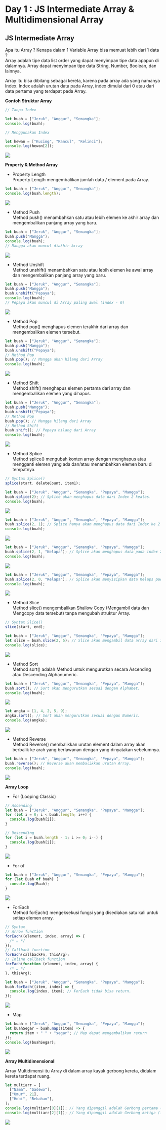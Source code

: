 # Day 1 : JS Intermediate Array & Multidimensional Array

## JS Intermediate Array

<p>Apa itu Array ? Kenapa dalam 1 Variable Array bisa memuat lebih dari 1 data ? <br/>
Array adalah tipe data list order yang dapat menyimpan tipe data apapun di dalamnya. Array dapat menyimpan tipe data String, Number, Boolean, dan lainnya.</p>

<p>Array itu bisa dibilang sebagai kereta, karena pada array ada yang namanya Index. Index adalah urutan data pada Array, index dimulai dari 0 atau dari data pertama yang terdapat pada Array.</p>

<b>Contoh Struktur Array</b>

```js
// Tanpa Index

let buah = ["Jeruk", "Anggur", "Semangka"];
console.log(buah);
```

```js
// Menggunakan Index

let hewan = ["Kucing", "Kancul", "Kelinci"];
console.log(hewan[2]);
```

![](./image/SS-js-strukturarray.png)

<b>Property & Method Array</b>

- Property Length <br/> Property Length mengembalikan jumlah data / element pada Array.

```js
let buah = ["Jeruk", "Anggur", "Semangka"];
console.log(buah.length);
```

![](./image/SS-js-array.png)

- Method Push <br/> Method push() menambahkan satu atau lebih elemen ke akhir array dan mengembalikan panjang array yang baru.

```js
let buah = ["Jeruk", "Anggur", "Semangka"];
buah.push("Mangga");
console.log(buah);
// Mangga akan muncul diakhir Array
```

![](./image/SS-js-array2.png)

- Method Unshift <br/> Method unshift() menambahkan satu atau lebih elemen ke awal array dan mengembalikan panjang array yang baru.

```js
let buah = ["Jeruk", "Anggur", "Semangka"];
buah.push("Mangga");
buah.unshift("Pepaya");
console.log(buah);
// Pepaya akan muncul di Array paling awal (index - 0)
```

![](./image/SS-js-array3.png)

- Method Pop <br/> Method pop() menghapus elemen terakhir dari array dan mengembalikan elemen tersebut.

```js
let buah = ["Jeruk", "Anggur", "Semangka"];
buah.push("Mangga");
buah.unshift("Pepaya");
// Method Pop
buah.pop(); // Mangga akan hilang dari Array
console.log(buah);
```

![](./image/SS-js-array4.png)

- Method Shift <br/> Method shift() menghapus elemen pertama dari array dan mengembalikan elemen yang dihapus.

```js
let buah = ["Jeruk", "Anggur", "Semangka"];
buah.push("Mangga");
buah.unshift("Pepaya");
// Method Pop
buah.pop(); // Mangga hilang dari Array
// Method Shift
buah.shift(); // Pepaya hilang dari Array
console.log(buah);
```

![](./image/SS-js-array5.png)

- Method Splice <br/> Method splice() mengubah konten array dengan menghapus atau mengganti elemen yang ada dan/atau menambahkan elemen baru di tempatnya.

```js
// Syntax Splice()
splice(start, deleteCount, item1);
```

```js
let buah = ["Jeruk", "Anggur", "Semangka", "Pepaya", "Mangga"];
buah.splice(2); // Splice akan menghapus data dari Index 2 keatas.
console.log(buah);
```

![](./image/SS-js-array6.png)

```js
let buah = ["Jeruk", "Anggur", "Semangka", "Pepaya", "Mangga"];
buah.splice(2, 1); // Splice hanya akan menghapus data dari Index ke 2 saja.
console.log(buah);
```

![](./image/SS-js-array7.png)

```js
let buah = ["Jeruk", "Anggur", "Semangka", "Pepaya", "Mangga"];
buah.splice(2, 1, "Kelapa"); // Splice akan menghapus data pada index 2 dan menggantinya menjadi Kelapa.
console.log(buah);
```

![](./image/SS-js-array9.png)

```js
let buah = ["Jeruk", "Anggur", "Semangka", "Pepaya", "Mangga"];
buah.splice(2, 0, "Kelapa"); // Splice akan menyisipkan data Kelapa pada index ke 2 tanpa menghapus index 2 yaitu Semangka.
console.log(buah);
```

![](./image/SS-js-array8.png)

- Method Slice <br/> Method slice() mengembalikan Shallow Copy (Mengambil data dan Mengcopy data tersebut) tanpa mengubah struktur Array.

```js
// Syntax Slice()
slice(start, end);
```

```js
let buah = ["Jeruk", "Anggur", "Semangka", "Pepaya", "Mangga"];
let slice = buah.slice(2, 5); // Slice akan mengambil data array dari index 3 sampai index 5.
console.log(slice);
```

![](./image/SS-js-array10.png)

- Method Sort <br/> Method sort() adalah Method untuk mengurutkan secara Ascending atau Descending Alphanumeric.

```js
let buah = ["Jeruk", "Anggur", "Semangka", "Pepaya", "Mangga"];
buah.sort(); // Sort akan mengurutkan sesuai dengan Alphabet.
console.log(buah);
```

![](./image/SS-js-array11.png)

```js
let angka = [1, 4, 2, 5, 9];
angka.sort(); // Sort akan mengurutkan sesuai dengan Numeric.
console.log(angka);
```

![](./image/SS-js-array12.png)

- Method Reverse <br/> Method Reverse() membalikkan urutan element dalam array akan berbalik ke arah yang berlawanan dengan yang dinyatakan sebelumnya.

```js
let buah = ["Jeruk", "Anggur", "Semangka", "Pepaya", "Mangga"];
buah.reverse(); // Reverse akan membalikkan urutan Array.
console.log(buah);
```

![](./image/SS-js-array13.png)

<b>Array Loop</b>

- For (Looping Classic)

```js
// Ascending
let buah = ["Jeruk", "Anggur", "Semangka", "Pepaya", "Mangga"];
for (let i = 0; i < buah.length; i++) {
  console.log(buah[i]);
}

// Descending
for (let i = buah.length - 1; i >= 0; i--) {
  console.log(buah[i]);
}
```

![](./image/SS-js-array14.png)

- For of

```js
let buah = ["Jeruk", "Anggur", "Semangka", "Pepaya", "Mangga"];
for (let Buah of buah) {
  console.log(Buah);
}
```

![](./image/SS-js-array15.png)

- ForEach <br/> Method forEach() mengeksekusi fungsi yang disediakan satu kali untuk setiap elemen array.

```js
// Syntax
// Arrow function
forEach((element, index, array) => {
  /* … */
});
// Callback function
forEach(callbackFn, thisArg);
// Inline callback function
forEach(function (element, index, array) {
  /* … */
}, thisArg);
```

```js
let buah = ["Jeruk", "Anggur", "Semangka", "Pepaya", "Mangga"];
buah.forEach((item, index) => {
  console.log(index, item); // ForEach tidak bisa return.
});
```

![](./image/SS-js-array16.png)

- Map <br/>

```js
let buah = ["Jeruk", "Anggur", "Semangka", "Pepaya", "Mangga"];
let buahSegar = buah.map((item) => {
  return item + " " + "segar"; // Map dapat mengembalikan return
});
console.log(buahSegar);
```

![](./image/SS-js-array17.png)

<b>Array Multidimensional</b>

<p>Array Multidimensi itu Array di dalam array kayak gerbong kereta, didalam kereta terdapat ruang.</p>

```js
let multiarr = [
  ["Nama", "Sadewo"],
  ["Umur", 21],
  ["Hobi", "Rebahan"],
];
console.log(multiarr[0][1]); // Yang dipanggil adalah Gerbong pertama (index 0) dan Ruang kedua (index 1)
console.log(multiarr[2][1]); // Yang dipanggil adalah Gerbong ketiga (index 2) dan Ruang kedua (index 1)
```

![](./image/SS-js-array18.png)
